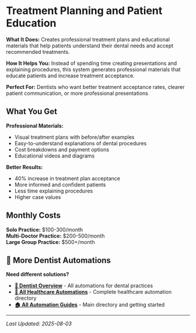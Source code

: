 # Treatment Planning and Patient Education

**What It Does:** Creates professional treatment plans and educational materials that help patients understand their dental needs and accept recommended treatments.

**How It Helps You:** Instead of spending time creating presentations and explaining procedures, this system generates professional materials that educate patients and increase treatment acceptance.

**Perfect For:** Dentists who want better treatment acceptance rates, clearer patient communication, or more professional presentations

## What You Get

**Professional Materials:**
- Visual treatment plans with before/after examples
- Easy-to-understand explanations of dental procedures
- Cost breakdowns and payment options
- Educational videos and diagrams

**Better Results:**
- 40% increase in treatment plan acceptance
- More informed and confident patients
- Less time explaining procedures
- Higher case values

## Monthly Costs

**Solo Practice:** $100-300/month  
**Multi-Doctor Practice:** $200-500/month  
**Large Group Practice:** $500+/month

## 🔗 More Dentist Automations

**Need different solutions?**
- **[🦷 Dentist Overview](Dentist%20Overview.md)** - All automations for dental practices
- **[🏥 All Healthcare Automations](../Healthcare%20Overview.md)** - Complete healthcare automation directory
- **[🏠 All Automation Guides](../../../AI%20Automations%20Guide.md)** - Main directory and getting started

---
*Last Updated: 2025-08-03*